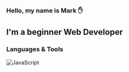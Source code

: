 ### Hello, my name is Mark :raised_hand:

## I'm a beginner Web Developer

### Languages & Tools

![JavaScript](https://img.shields.io/badge/-JavaScript-000000?style=for-the-badge&logo=javascript)
